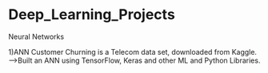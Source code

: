 # Deep_Learning_Projects
Neural Networks

1)ANN Customer Churning is a Telecom data set, downloaded from Kaggle.
-->Built an ANN using TensorFlow, Keras and other ML and Python Libraries.
